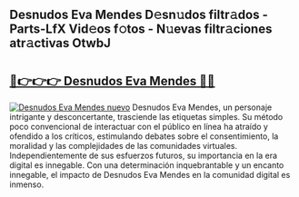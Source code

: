 ## Desnudos Eva Mendes D𝚎sn𝚞dos filtr𝚊dos - Parts-LfX Vid𝚎os f𝚘tos - N𝚞evas filtr𝚊ciones atr𝚊ctivas OtwbJ

# <h2><a href="http://mbbdm3.tromn.icu/?c=Desnudos+Eva+Mendes">🔗👉👉👉 Desnudos Eva Mendes 🔗🔗</a></h2>

[![Desnudos Eva Mendes nuevo](https://i.imgur.com/pEAQMta.gif)](http://mbbdm3.tromn.icu/?c=Desnudos+Eva+Mendes)
Desnudos Eva Mendes, un personaje intrigante y desconcertante, trasciende las etiquetas simples. Su método poco convencional de interactuar con el público en línea ha atraído y ofendido a los críticos, estimulando debates sobre el consentimiento, la moralidad y las complejidades de las comunidades virtuales. Independientemente de sus esfuerzos futuros, su importancia en la era digital es innegable. Con una determinación inquebrantable y un encanto innegable, el impacto de Desnudos Eva Mendes en la comunidad digital es inmenso.
